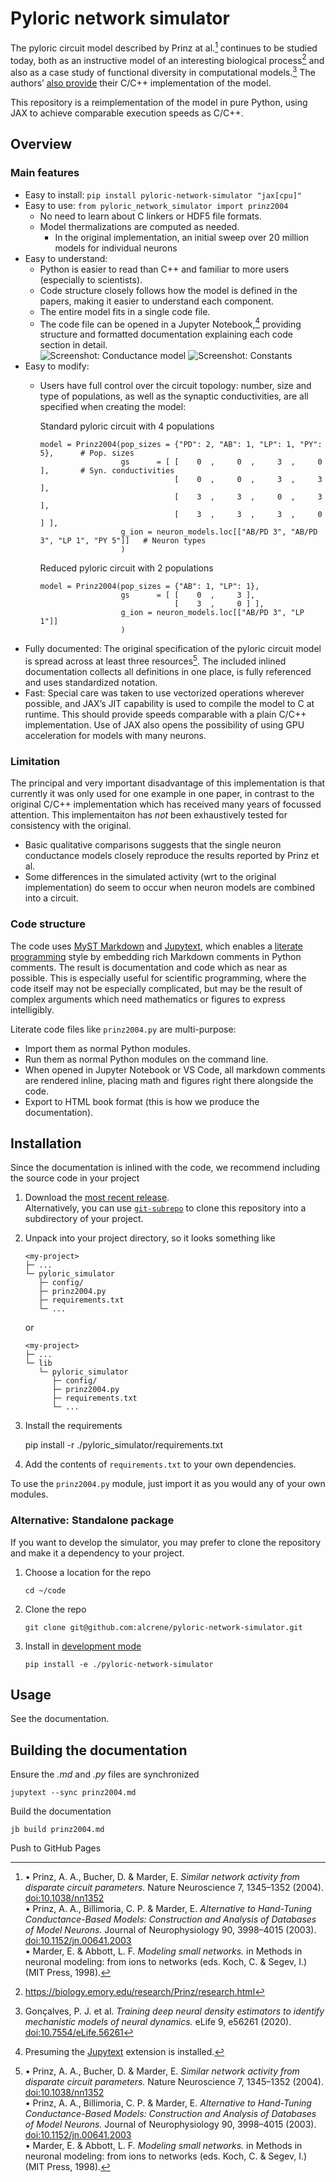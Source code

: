 # Pyloric network simulator

The pyloric circuit model described by Prinz at al.[^model-def] continues to be studied today,
both as an instructive model of an interesting biological process[^prinz-research] and also as a case study of functional diversity in computational models.[^goncalves2022]
The authors’ [also provide](https://biology.emory.edu/research/Prinz/database-sensors/) their C/C++ implementation of the model.

This repository is a reimplementation of the model in pure Python, using JAX to achieve comparable execution speeds as C/C++.

## Overview

### Main features

- Easy to install: `pip install pyloric-network-simulator "jax[cpu]"`
- Easy to use: `from pyloric_network_simulator import prinz2004`
  - No need to learn about C linkers or HDF5 file formats.
  - Model thermalizations are computed as needed.
    - In the original implementation, an initial sweep over 20 million models for individual neurons
- Easy to understand:
  - Python is easier to read than C++ and familiar to more users (especially to scientists).
  - Code structure closely follows how the model is defined in the papers, making it easier to understand each component.
  - The entire model fits in a single code file.
  - The code file can be opened in a Jupyter Notebook,[^jupytext] providing structure and formatted documentation explaining each code section in detail.  
    ![Screenshot: Conductance model](docs/inlined-docs-1.png)  ![Screenshot: Constants](docs/inlined-docs-1.png)
- Easy to modify:
  - Users have full control over the circuit topology: number, size and type of populations, as well as the synaptic conductivities, are all specified when creating the model:

    Standard pyloric circuit with 4 populations
    
        model = Prinz2004(pop_sizes = {"PD": 2, "AB": 1, "LP": 1, "PY": 5},      # Pop. sizes
                          gs      = [ [    0  ,     0  ,     3  ,     0 ],       # Syn. conductivities
                                      [    0  ,     0  ,     3  ,     3 ],
                                      [    3  ,     3  ,     0  ,     3 ],
                                      [    3  ,     3  ,     3  ,     0 ] ],
                          g_ion = neuron_models.loc[["AB/PD 3", "AB/PD 3", "LP 1", "PY 5"]]   # Neuron types
                          )

     Reduced pyloric circuit with 2 populations
    
        model = Prinz2004(pop_sizes = {"AB": 1, "LP": 1},
                          gs      = [ [    0  ,     3 ],
                                      [    3  ,     0 ] ],
                          g_ion = neuron_models.loc[["AB/PD 3", "LP 1"]]
                          )
- Fully documented: The original specification of the pyloric circuit model is spread across at least three resources[^model-def].
  The included inlined documentation collects all definitions in one place, is fully referenced and uses standardized notation.
- Fast: Special care was taken to use vectorized operations wherever possible, and JAX’s JIT capability is used to compile
  the model to C at runtime. This should provide speeds comparable with a plain C/C++ implementation.
  Use of JAX also opens the possibility of using GPU acceleration for models with many neurons.

### Limitation

The principal and very important disadvantage of this implementation is that currently it was only used for one example in one paper,
in contrast to the original C/C++ implementation which has received many years of focussed attention.
This implementaiton has *not* been exhaustively tested for consistency with the original.

- Basic qualitative comparisons suggests that the single neuron conductance models closely reproduce the results reported by Prinz et al.
- Some differences in the simulated activity (wrt to the original implementation) do seem to occur when neuron models are combined into a circuit.

### Code structure

The code uses [MyST Markdown](https://mystmd.org/) and [Jupytext](https://jupytext.readthedocs.io/), which enables a [literate programming](https://texfaq.org/FAQ-lit) style by embedding rich Markdown comments in Python comments.
The result is documentation and code which as near as possible.
This is especially useful for scientific programming, where the code itself may not be especially complicated, but may be the result of
complex arguments which need mathematics or figures to express intelligibly.

Literate code files like `prinz2004.py` are multi-purpose:
- Import them as normal Python modules.
- Run them as normal Python modules on the command line.
- When opened in Jupyter Notebook or VS Code, all markdown comments are rendered inline, placing math and figures right there alongside the code.
- Export to HTML book format (this is how we produce the documentation).

## Installation

Since the documentation is inlined with the code, we recommend including the source code in your project

1. Download the [most recent release](https://github.com/alcrene/pyloric-network-simulator/releases).  
   Alternatively, you can use [`git-subrepo`](https://github.com/ingydotnet/git-subrepo) to clone this repository into a subdirectory of your project.

2. Unpack into your project directory, so it looks something like

       <my-project>
       ├─ ...
       └─ pyloric_simulator
          ├─ config/
          ├─ prinz2004.py
          ├─ requirements.txt
          └─ ...

   or

       <my-project>
       ├─ ...
       └─ lib
          └─ pyloric_simulator
             ├─ config/
             ├─ prinz2004.py
             ├─ requirements.txt
             └─ ...

3. Install the requirements

   pip install -r ./pyloric_simulator/requirements.txt

4. Add the contents of `requirements.txt` to your own dependencies.

To use the `prinz2004.py` module, just import it as you would any of your own modules.

### Alternative: Standalone package

If you want to develop the simulator, you may prefer to clone the repository and make it a dependency to your project.

1. Choose a location for the repo

       cd ~/code
   
2. Clone the repo

       git clone git@github.com:alcrene/pyloric-network-simulator.git

3. Install in [development mode](https://setuptools.pypa.io/en/latest/userguide/development_mode.html)

       pip install -e ./pyloric-network-simulator

## Usage

See the documentation.

## Building the documentation

Ensure the *.md* and *.py* files are synchronized

    jupytext --sync prinz2004.md

Build the documentation

    jb build prinz2004.md

Push to GitHub Pages



[^model-def]:
    • Prinz, A. A., Bucher, D. & Marder, E. *Similar network activity from disparate circuit parameters.* Nature Neuroscience 7, 1345–1352 (2004). [doi:10.1038/nn1352](https://doi.org/10.1038/nn1352)  
    • Prinz, A. A., Billimoria, C. P. & Marder, E. *Alternative to Hand-Tuning Conductance-Based Models: Construction and Analysis of Databases of Model Neurons.*
      Journal of Neurophysiology 90, 3998–4015 (2003). [doi:10.1152/jn.00641.2003](https://doi.org/10.1152/jn.00641.2003)  
    • Marder, E. & Abbott, L. F. *Modeling small networks.* in Methods in neuronal modeling: from ions to networks (eds. Koch, C. & Segev, I.) (MIT Press, 1998).

[^prinz-research]: https://biology.emory.edu/research/Prinz/research.html
[^goncalves2022]: Gonçalves, P. J. et al. *Training deep neural density estimators to identify mechanistic models of neural dynamics.* eLife 9, e56261 (2020). [doi:10.7554/eLife.56261](https://doi.org/10.7554/eLife.56261)
[^jupytext]: Presuming the [Jupytext](https://jupytext.readthedocs.io/) extension is installed.
